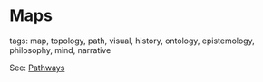 # Maps

tags: map, topology, path, visual, history, ontology, epistemology, philosophy, mind, narrative

See: [Pathways](../concepts/pathways.md)

<script> window.location.replace("index.html#!content/concepts/pathways.md");</script>